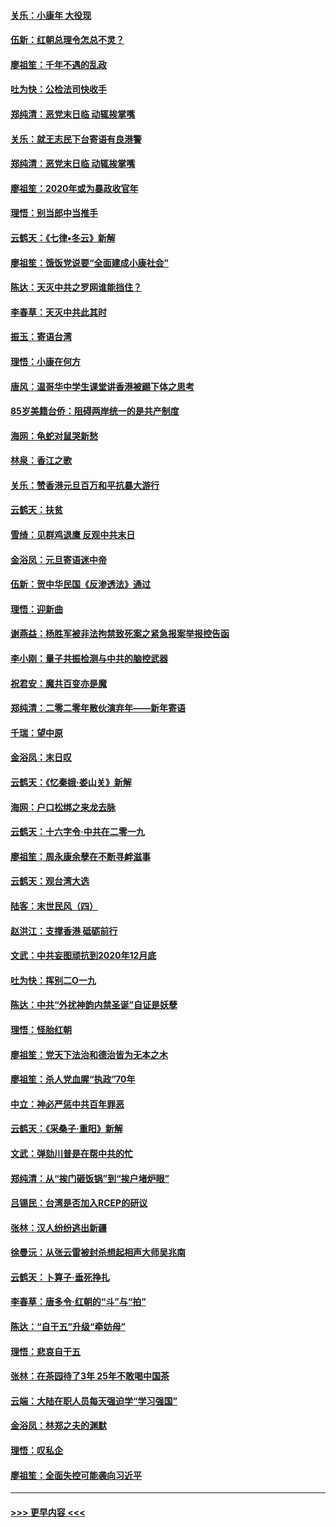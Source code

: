 #### [关乐：小康年 大役现](../pages/nsc993/n11774213.md?t=01071922) 
#### [伍新：红朝总理令怎总不灵？](../pages/nsc993/n11770813.md?t=01071922) 
#### [廖祖笙：千年不遇的乱政](../pages/nsc993/n11770373.md?t=01071922) 
#### [吐为快：公检法司快收手](../pages/nsc993/n11770359.md?t=01071922) 
#### [郑纯清：恶党末日临 动辄挨掌嘴](../pages/nsc993/n11769912.md?t=01071922) 
#### [关乐：就王志民下台寄语有良港警](../pages/nsc993/n11769903.md?t=01071922) 
#### [郑纯清：恶党末日临 动辄挨掌嘴](../pages/nsc993/n11769356.md?t=01071922) 
#### [廖祖笙：2020年或为暴政收官年](../pages/nsc993/n11768216.md?t=01071922) 
#### [理悟：别当郎中当推手](../pages/nsc993/n11768243.md?t=01071922) 
#### [云鹤天：《七律▪冬云》新解](../pages/nsc993/n11768204.md?t=01071922) 
#### [廖祖笙：饿饭党说要“全面建成小康社会”](../pages/nsc993/n11767482.md?t=01071922) 
#### [陈达：天灭中共之罗网谁能挡住？](../pages/nsc993/n11767465.md?t=01071922) 
#### [李春草：天灭中共此其时](../pages/nsc993/n11767452.md?t=01071922) 
#### [振玉：寄语台湾](../pages/nsc993/n11767432.md?t=01071922) 
#### [理悟：小康在何方](../pages/nsc993/n11767394.md?t=01071922) 
#### [唐风：温哥华中学生课堂讲香港被踢下体之思考](../pages/nsc993/n11766848.md?t=01071922) 
#### [85岁美籍台侨：阻碍两岸统一的是共产制度](../pages/nsc993/n11765043.md?t=01071922) 
#### [海网：龟蛇对鼠哭新愁](../pages/nsc993/n11764895.md?t=01071922) 
#### [林泉：香江之歌](../pages/nsc993/n11764415.md?t=01071922) 
#### [关乐：赞香港元旦百万和平抗暴大游行](../pages/nsc993/n11764382.md?t=01071922) 
#### [云鹤天：扶贫](../pages/nsc993/n11764245.md?t=01071922) 
#### [雪绮：见群鸡退鹰  反观中共末日](../pages/nsc993/n11762112.md?t=01071922) 
#### [金浴凤：元旦寄语迷中帝](../pages/nsc993/n11761788.md?t=01071922) 
#### [伍新：贺中华民国《反渗透法》通过](../pages/nsc993/n11761994.md?t=01071922) 
#### [理悟：迎新曲](../pages/nsc993/n11761152.md?t=01071922) 
#### [谢燕益：杨胜军被非法拘禁致死案之紧急报案举报控告函](../pages/nsc993/n11756134.md?t=01071922) 
#### [李小刚：量子共振检测与中共的脑控武器](../pages/nsc993/n11754518.md?t=01071922) 
#### [祝君安：魔共百变亦是魔](../pages/nsc993/n11754469.md?t=01071922) 
#### [郑纯清：二零二零年散伙演弃年——新年寄语](../pages/nsc993/n11754195.md?t=01071922) 
#### [千瑞：望中原](../pages/nsc993/n11754159.md?t=01071922) 
#### [金浴凤：末日叹](../pages/nsc993/n11752359.md?t=01071922) 
#### [云鹤天：《忆秦娥‧娄山关》新解](../pages/nsc993/n11752348.md?t=01071922) 
#### [海网：户口松绑之来龙去脉](../pages/nsc993/n11752328.md?t=01071922) 
#### [云鹤天：十六字令‧中共在二零一九](../pages/nsc993/n11752305.md?t=01071922) 
#### [廖祖笙：周永康余孽在不断寻衅滋事](../pages/nsc993/n11751013.md?t=01071922) 
#### [云鹤天：观台湾大选](../pages/nsc993/n11751007.md?t=01071922) 
#### [陆客：末世民风（四）](../pages/nsc993/n11749203.md?t=01071922) 
#### [赵洪江：支撑香港 砥砺前行](../pages/nsc993/n11748482.md?t=01071922) 
#### [文武：中共妄图顽抗到2020年12月底](../pages/nsc993/n11748446.md?t=01071922) 
#### [吐为快：挥别二O一九](../pages/nsc993/n11748411.md?t=01071922) 
#### [陈达：中共“外扰神韵内禁圣诞”自证是妖孽](../pages/nsc993/n11748226.md?t=01071922) 
#### [理悟：怪胎红朝](../pages/nsc993/n11748206.md?t=01071922) 
#### [廖祖笙：党天下法治和德治皆为无本之木](../pages/nsc993/n11748135.md?t=01071922) 
#### [廖祖笙：杀人党血腥“执政”70年](../pages/nsc993/n11745144.md?t=01071922) 
#### [中立：神必严惩中共百年罪恶](../pages/nsc993/n11744970.md?t=01071922) 
#### [云鹤天：《采桑子‧重阳》新解](../pages/nsc993/n11744948.md?t=01071922) 
#### [文武：弹劾川普是在帮中共的忙](../pages/nsc993/n11744758.md?t=01071922) 
#### [郑纯清：从“挨门砸饭锅”到“挨户堵炉眼”](../pages/nsc993/n11744745.md?t=01071922) 
#### [吕锡民：台湾是否加入RCEP的研议](../pages/nsc993/n11744701.md?t=01071922) 
#### [张林：汉人纷纷逃出新疆](../pages/nsc993/n11743530.md?t=01071922) 
#### [徐曼沅：从张云雷被封杀想起相声大师吴兆南](../pages/nsc993/n11741816.md?t=01071922) 
#### [云鹤天：卜算子‧垂死挣扎](../pages/nsc993/n11739956.md?t=01071922) 
#### [李春草：唐多令‧红朝的“斗”与“拍”](../pages/nsc993/n11739830.md?t=01071922) 
#### [陈达：“自干五”升级“牵妨母”](../pages/nsc993/n11739724.md?t=01071922) 
#### [理悟：悲哀自干五](../pages/nsc993/n11739547.md?t=01071922) 
#### [张林：在茶园待了3年 25年不敢喝中国茶](../pages/nsc993/n11739240.md?t=01071922) 
#### [云端：大陆在职人员每天强迫学“学习强国”](../pages/nsc993/n11738735.md?t=01071922) 
#### [金浴凤：林郑之夫的渊默](../pages/nsc993/n11737735.md?t=01071922) 
#### [理悟：叹私企](../pages/nsc993/n11737715.md?t=01071922) 
#### [廖祖笙：全面失控可能袭向习近平](../pages/nsc993/n11737704.md?t=01071922) 

----
#### [ >>> 更早内容 <<< ](../indexes/nsc993-earlier.md)
